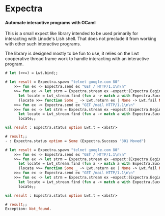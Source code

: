 # Expectra

#### Automate interactive programs with OCaml 

This is a small expect like library intended to be used primarily for 
interacting with Linode's Lish shell. That does not preclude it from 
working with other such interactive programs. 

The library is designed mostly to be fun to use, it relies on the Lwt
cooperative thread frame work to handle interacting with an interactive program. 

```ocaml 
# let (>>=) = Lwt.bind;; 

# let result = Expectra.spawn "telnet google.com 80" 
    >>= fun ex -> Expectra.send ex "GET / HTTP/1.1\n\n" 
    >>= fun ex -> let strm = Expectra.stream ex ~expect:(Expectra.Begins "SAME") in 
      let locate = Lwt_stream.find (fun a -> match a with Expectra.Success a -> true | Expectra.Failure a -> false) strm in 
      (locate >>= function Some _ -> Lwt.return ex | None -> Lwt.fail Not_found)
    >>= fun ex -> Expectra.send ex "GET /mail HTTP/1.1\n\n" 
    >>= fun ex -> let strm = Expectra.stream ex ~expect:(Expectra.Begins "301 Moved") in 
      let locate = Lwt_stream.find (fun a -> match a with Expectra.Success _ -> true | Expectra.Failure _ -> false) strm in 
      locate;;

val result : Expectra.status option Lwt.t = <abstr> 

# result;;
- : Expectra.status option = Some (Expectra.Success "301 Moved")

# let result = Expectra.spawn "telnet google.com 80" 
    >>= fun ex -> Expectra.send ex "GET / HTTP/1.1\n\n" 
    >>= fun ex -> let strm = Expectra.stream ex ~expect:(Expectra.Begins "donkey") in 
      let locate = Lwt_stream.find (fun a -> match a with Expectra.Success a -> true | Expectra.Failure a -> false) strm in 
      (locate >>= function Some _ -> Lwt.return ex | None -> Lwt.fail Not_found)
    >>= fun ex -> Expectra.send ex "GET /mail HTTP/1.1\n\n" 
    >>= fun ex -> let strm = Expectra.stream ex ~expect:(Expectra.Begins "301 Moved") in 
      let locate = Lwt_stream.find (fun a -> match a with Expectra.Success _ -> true | Expectra.Failure _ -> false) strm in 
      locate;;

val result : Expectra.status option Lwt.t = <abstr> 

# result;;
Exception: Not_found.                            
```
